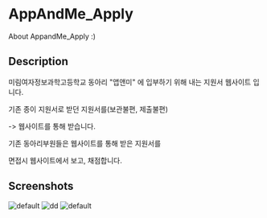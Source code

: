 # AppAndMe_Apply
About AppandMe_Apply :)

Description
--------------------------------------
미림여자정보과학고등학교 동아리 "앱앤미" 에 입부하기 위해 내는 지원서 웹사이트 입니다.

기존 종이 지원서로 받던 지원서를(보관불편, 제출불편) 

-> 웹사이트를 통해 받습니다.



기존 동아리부원들은 웹사이트를 통해 받은 지원서를

면접시 웹사이트에서 보고, 채점합니다.

Screenshots
---------------------------------------
![default](https://user-images.githubusercontent.com/31758135/43297243-1a38c892-918b-11e8-95cb-e1f240522c82.JPG)
![dd](https://user-images.githubusercontent.com/31758135/43297247-230e4d52-918b-11e8-8257-f54042a0b334.png)
![default](https://user-images.githubusercontent.com/31758135/43297242-19fc2fc2-918b-11e8-8682-c0316f6d017b.JPG)




